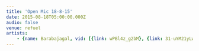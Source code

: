 ```yaml
---
title: 'Open Mic 18-8-15'
date: 2015-08-18T05:00:00.000Z
audio: false
venue: refuel
artists:
    - {name: Barabajagal, vid: [{link: wPBl4z_g2bM}, {link: 31-uYM21yLw}, {link: M5R_6TO_0a8}]}
---
```


